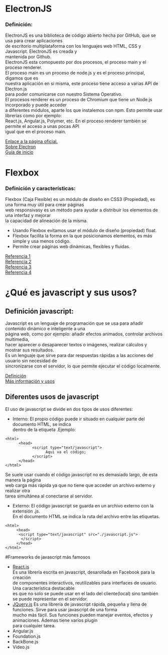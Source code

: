 # ElectronJS
### Definición:

ElectronJS es una biblioteca de código abierto hecha por GitHub, que se usa para crear aplicaciones  
de escritorio multiplataforma con los lenguajes web HTML, CSS y Javascript. ElectronJS es creada y  
mantenida por Github.  
ElectronJS esta comopuesto por dos procesos, el proceso main y el proceso renderer.  
El proceso main es un proceso de node.js y es el proceso principal, digamos que es  
nuestra aplicación en si misma, este proceso tiene acceso a varias API de Electron.js  
para poder comunicarse con nuestro Sistema Operativo.  
El procesos renderer es un proceso de Chromium que tiene un Node.js incorporado y puede acceder  
a diferentes módulos, aparte los que instalemos con npm. Esto permite usar librerías como por ejemplo:  
React.js, Angular.js, Polymer, etc. En el proceso renderer también se permite el acceso a unas pocas API  
igual que en el proceso main.

[Enlace a la página oficial.](https://electronjs.org/)  
[Sobre Electron](https://electronjs.org/docs/tutorial/about)  
[Guía de inicio](https://electronjs.org/docs/tutorial/quick-start)

# Flexbox
### Definición y características:

Flexbox (Caja Flexible) es un módulo de diseño en CSS3 (Propiedad), es una forma muy útil para crear páginas  
web responsivasy es un método para ayudar a distribuir los elementos de una interfaz y mejorar  
la capacidad de alineación de la misma.  
- Usando Flexbox evitamos usar el módulo de diseño (propiedad) float.  
- Flexbox facilita la forma en la que posicionamos elementos, es más simple y usa menos código.  
- Permite crear páginas web dinámicas, flexibles y fluidas.

[Referencia 1](https://filisantillan.com/el-gran-poder-de-css3-flexbox/)  
[Referencia 2](https://developer.mozilla.org/es/docs/Web/CSS/CSS_Flexible_Box_Layout/Conceptos_Basicos_de_Flexbox)  
[Referencia 3](https://www.emenia.es/flexbox-la-caja-flexible-css3/)  
[Referencia 4](https://webappdesign.es/guia-flexbox/)

# ¿Qué es javascript y sus usos?
## Definición javascript:

Javascript es un lenguaje de programación que se usa para añadir contenido dinámico e inteligente a una  
página web, como por ejemplo: añadir efectos animados, controlar archivos multimedia,  
hacer aparecer o desaparecer textos o imágenes, realizar cálculos y mostrar sus resultados.  
Es un lenguaje que sirve para dar respuestas rápidas a las acciones del usuario sin necesidad de  
sincronizarse con el servidor, lo que permite ejecutar el código localmente.

[Definición](https://developer.mozilla.org/es/docs/Learn/JavaScript/First_steps/Qu%C3%A9_es_JavaScript)  
[Más información y usos](https://www.aprenderaprogramar.com/index.php?option=com_content&view=article&id=777:ique-es-javascript-principales-usos-servidor-y-cliente-html-css-y-programacion-efectos-cu01103e&catid=78&Itemid=206)  

## Diferentes usos de javascript

El uso de javascript se divide en dos tipos de usos diferentes:
- Interno: El propio código puede ir situado en cualquier parte del documento HTML, se indica  
dentro de la etiqueta <style></style>.Ejemplo:  
```
<html>  
      <head>  
            <script type="text/javascript">  
                  Aqui va el código;  
            </script>  
      </head>  
</html>  
```
Se suele usar cuando el código javascript no es demasiado largo, de esta manera la página  
web carga más rápida ya que no tiene que acceder un archivo externo y realizar otra  
tarea simultánea al conectarse al servidor.  

- Externo: El código javascript se guarda en un archivo externo con la extensión .js.  
En el documento HTML se indica la ruta del archivo entre las etiquetas.  
```
<html>  
     <head>  
      <script type="text/javascript" src="./javascript.js">  
       </script>  
     </head>  
</html>  
```
#Frameworks de javascript más famosos
- [React.js](https://reactjs.org/)  
Es una librería escrita en javascript, desarollada en Facebook para la creación  
de componentes interactivos, reutilizables para interfaces de usuario. Una característica destacable  
es que no solo se puede usar en el lado del cliente(local) sino también se puede representar en el servidor.
- [JQuery.js](https://jquery.com/)
Es una librería de javascript rápida, pequeña y llena de funciones. Sirve para usar javascript de una forma  
mucho más fácil. Sus funciones pueden manejar eventos, efectos y animaciones. Ádemas tiene varios plugin  
para cualquier tarea.
- Angular.js
- Foundation.js
- BackBone.js
- Video.js


